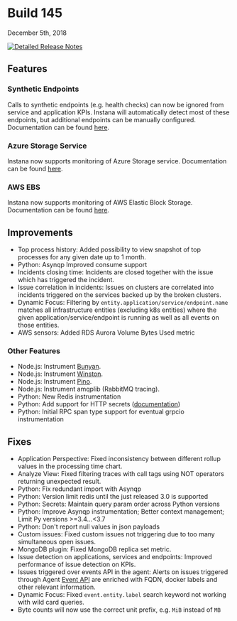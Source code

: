 # Build 145

December 5th, 2018

[![Detailed Release Notes](https://img.shields.io/badge/detailed%20release%20notes-145-brightgreen.svg)](https://docs.instana.io/releases/notes/build_145/)

## Features

### Synthetic Endpoints

Calls to synthetic endpoints (e.g. health checks) can now be ignored from service and application KPIs.
Instana will automatically detect most of these endpoints, but additional endpoints can be manually configured.
Documentation can be found [here](https://docs.instana.io/products/application_service_management/#synthetic-endpoints).

### Azure Storage Service

Instana now supports monitoring of Azure Storage service. Documentation can be found [here](https://docs.instana.io/ecosystem/azure-storage).

### AWS EBS

Instana now supports monitoring of AWS Elastic Block Storage. Documentation can be found [here](https://docs.instana.io/ecosystem/aws-ebs).

## Improvements

* Top process history: Added possibility to view snapshot of top processes for any given date up to 1 month.
* Python: Asynqp Improved consume support
* Incidents closing time: Incidents are closed together with the issue which has triggered the incident.
* Issue correlation in incidents: Issues on clusters are correlated into incidents triggered on the services backed up by the broken clusters.
* Dynamic Focus: Filtering by `entity.application/service/endpoint.name` matches all infrastructure entities (excluding k8s entities) where the given application/service/endpoint is running as well as all events on those entities.
* AWS sensors: Added RDS Aurora Volume Bytes Used metric

### Other Features

* Node.js: Instrument [Bunyan](https://github.com/trentm/node-bunyan).
* Node.js: Instrument [Winston](https://github.com/winstonjs/winston).
* Node.js: Instrument [Pino](http://getpino.io/).
* Node.js: Instrument amqplib (RabbitMQ tracing).
* Python: New Redis instrumentation
* Python: Add support for HTTP secrets ([documentation](https://docs.instana.io/quick_start/agent_configuration/#secrets))
* Python: Initial RPC span type support for eventual grpcio instrumentation

## Fixes

* Application Perspective: Fixed inconsistency between different rollup values in the processing time chart.
* Analyze View: Fixed filtering traces with call tags using NOT operators returning unexpected result.
* Python: Fix redundant import with Asynqp
* Python: Version limit redis until the just released 3.0 is supported
* Python: Secrets: Maintain query param order across Python versions
* Python: Improve Asynqp instrumentation; Better context management; Limit Py versions >=3.4...<3.7
* Python: Don't report null values in json payloads
* Custom issues: Fixed custom issues not triggering due to too many simultaneous open issues.
* MongoDB plugin: Fixed MongoDB replica set metric.
* Issue detection on applications, services and endpoints: Improved performance of issue detection on KPIs.
* Issues triggered over events API in the agent: Alerts on issues triggered through Agent [Event API](https://docs.instana.io/quick_start/api/#event-sdk-rest-web-service) are enriched with FQDN, docker labels and other relevant information.
* Dynamic Focus: Fixed `event.entity.label` search keyword not working with wild card queries.
* Byte counts will now use the correct unit prefix, e.g. `MiB` instead of `MB`
